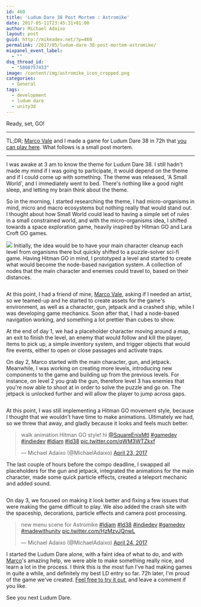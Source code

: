 ```yaml
---
id: 460
title: 'Ludum Dare 38 Post Mortem : Astromike'
date: 2017-05-11T23:45:31+01:00
author: Michael Adaixo
layout: post
guid: http://mikeadev.net/?p=460
permalink: /2017/05/ludum-dare-38-post-mortem-astromike/
mixpanel_event_label:
  - ""
dsq_thread_id:
  - "5808757433"
image: /content/img/astromike_icon_cropped.png
categories:
  - General
tags:
  - development
  - ludum dare
  - unity3d
---
```

Ready, set, GO!

* * *

TL;DR; <a href="https://twitter.com/MarcoValeKaz" target="_blank" rel="noopener noreferrer">Marco Vale</a> and I made a game for Ludum Dare 38 in 72h that <a href="https://mikea15.itch.io/astromike" target="_blank" rel="noopener noreferrer">you can play here</a>. What follows is a small post mortem.

* * *

I was awake at 3 am to know the theme for Ludum Dare 38. I still hadn't made my mind if I was going to participate, it would depend on the theme and if I could come up with something. The theme was released, 'A Small World', and I immediately went to bed. There's nothing like a good night sleep, and letting my brain think about the theme.

So in the morning, I started researching the theme, I had micro-organisms in mind, micro and macro ecosystems but nothing really that would stand out. I thought about how Small World could lead to having a simple set of rules in a small constrained world, and with the micro-organisms idea, I shifted towards a space exploration game, heavily inspired by Hitman GO and Lara Croft GO games.

<img src="http://mikeadev.net/content/img/Pasted-image-at-2017_04_22-01_33-PM.png" /> Initially, the idea would be to have your main character cleanup each level from organisms there but quickly shifted to a puzzle-solver sci-fi game. Having Hitman GO in mind, I prototyped a level and started to create what would become the node-based navigation system. A collection of nodes that the main character and enemies could travel to, based on their distances.

<img src="http://mikeadev.net/content/img/intro_level.png" alt="" /> 

At this point, I had a friend of mine, <a href="https://twitter.com/MarcoValeKaz" target="_blank" rel="noopener noreferrer">Marco Vale</a>, asking if I needed an artist, so we teamed-up and he started to create assets for the game's environment, as well as a character, gun, jetpack and a crashed ship, while I was developing game mechanics. Soon after that, I had a node-based navigation working, and something a lot prettier than cubes to show.

At the end of day 1, we had a placeholder character moving around a map, an exit to finish the level, an enemy that would follow and kill the player, items to pick up, a simple inventory system, and trigger objects that would fire events, either to open or close passages and activate traps.

On day 2, Marco started with the main character, gun, and jetpack. Meanwhile, I was working on creating more levels, introducing new components to the game and building up from the previous levels. For instance, on level 2 you grab the gun, therefore level 3 has enemies that you're now able to shoot at in order to solve the puzzle and go on. The jetpack is unlocked further and will allow the player to jump across gaps.

[<img src="http://mikeadev.net/content/img/jump_.png" alt="" />](http://mikeadev.net/content/img/jump_.png)

At this point, I was still implementing a Hitman GO movement style, because I thought that we wouldn't have time to make animations. Ultimately we had, so we threw that away, and gladly because it looks and feels much better.

<blockquote class="twitter-tweet" data-width="525" data-dnt="true">
  <p lang="en" dir="ltr">
    walk animation Hitman GO style! hi <a href="https://twitter.com/SquareEnixMtl?ref_src=twsrc%5Etfw">@SquareEnixMtl</a> <a href="https://twitter.com/hashtag/gamedev?src=hash&ref_src=twsrc%5Etfw">#gamedev</a> <a href="https://twitter.com/hashtag/indiedev?src=hash&ref_src=twsrc%5Etfw">#indiedev</a> <a href="https://twitter.com/hashtag/ldjam?src=hash&ref_src=twsrc%5Etfw">#ldjam</a> <a href="https://twitter.com/hashtag/ld38?src=hash&ref_src=twsrc%5Etfw">#ld38</a> <a href="https://t.co/qWM3WTZkxf">pic.twitter.com/qWM3WTZkxf</a>
  </p>
  
  <p>
    &mdash; Michael Adaixo (@MichaelAdaixo) <a href="https://twitter.com/MichaelAdaixo/status/856193366006038530?ref_src=twsrc%5Etfw">April 23, 2017</a>
  </p>
</blockquote>



The last couple of hours before the compo deadline, I swapped all placeholders for the gun and jetpack, integrated the animations for the main character, made some quick particle effects, created a teleport mechanic and added sound.

<img class="aligncenter size-medium wp-image-473" src="http://mikeadev.net/content/img/screen_3.png" alt="" /> 

On day 3, we focused on making it look better and fixing a few issues that were making the game difficult to play. We also added the crash site with the spaceship, decorations, particle effects and camera post processing.

<blockquote class="twitter-tweet" data-width="525" data-dnt="true">
  <p lang="en" dir="ltr">
    new menu scene for Astromike <a href="https://twitter.com/hashtag/ldjam?src=hash&ref_src=twsrc%5Etfw">#ldjam</a> <a href="https://twitter.com/hashtag/ld38?src=hash&ref_src=twsrc%5Etfw">#ld38</a> <a href="https://twitter.com/hashtag/indiedev?src=hash&ref_src=twsrc%5Etfw">#indiedev</a> <a href="https://twitter.com/hashtag/gamedev?src=hash&ref_src=twsrc%5Etfw">#gamedev</a> <a href="https://twitter.com/hashtag/madewithunity?src=hash&ref_src=twsrc%5Etfw">#madewithunity</a> <a href="https://t.co/HzMzvJQnwL">pic.twitter.com/HzMzvJQnwL</a>
  </p>
  
  <p>
    &mdash; Michael Adaixo (@MichaelAdaixo) <a href="https://twitter.com/MichaelAdaixo/status/856553416260280321?ref_src=twsrc%5Etfw">April 24, 2017</a>
  </p>
</blockquote>



I started the Ludum Dare alone, with a faint idea of what to do, and with <a href="https://twitter.com/MarcoValeKaz" target="_blank" rel="noopener noreferrer">Marco</a>'s amazing help, we were able to make something really nice, and learn a lot in the process. I think this is the most fun I've had making games in quite a while, and definitely my best LD entry so far. 72h later, I'm proud of the game we've created. <a href="https://mikea15.itch.io/astromike" target="_blank" rel="noopener noreferrer">Feel free to try it out</a>, and leave a comment if you like.

See you next Ludum Dare.